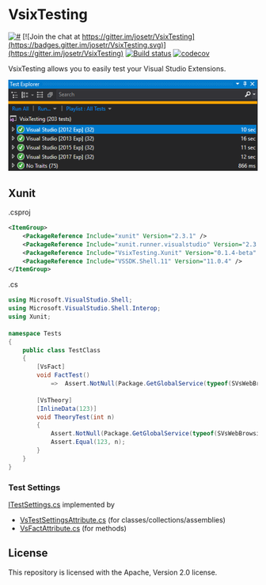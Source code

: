 # VsixTesting
[![#](https://img.shields.io/nuget/v/VsixTesting.Xunit.svg?style=flat)](http://www.nuget.org/packages/VsixTesting.Xunit/)
[![Join the chat at https://gitter.im/josetr/VsixTesting](https://badges.gitter.im/josetr/VsixTesting.svg)](https://gitter.im/josetr/VsixTesting)
[![Build status](https://ci.appveyor.com/api/projects/status/github/josetr/VsixTesting?branch=master&svg=true)](https://ci.appveyor.com/project/josetr/vsixtesting/branch/master)
[![codecov](https://codecov.io/gh/josetr/VsixTesting/branch/master/graph/badge.svg)](https://codecov.io/gh/josetr/VsixTesting)

VsixTesting allows you to easily test your Visual Studio Extensions.

![Image](VsixTesting.png)

## Xunit

.csproj
```xml
<ItemGroup>
    <PackageReference Include="xunit" Version="2.3.1" />
    <PackageReference Include="xunit.runner.visualstudio" Version="2.3.1" />
    <PackageReference Include="VsixTesting.Xunit" Version="0.1.4-beta" />
    <PackageReference Include="VSSDK.Shell.11" Version="11.0.4" />
</ItemGroup>
```

.cs
```csharp
using Microsoft.VisualStudio.Shell;
using Microsoft.VisualStudio.Shell.Interop;
using Xunit;

namespace Tests
{  
    public class TestClass
    {
        [VsFact]
        void FactTest()
            =>  Assert.NotNull(Package.GetGlobalService(typeof(SVsWebBrowsingService)));

        [VsTheory]
        [InlineData(123)]
        void TheoryTest(int n)
        {
            Assert.NotNull(Package.GetGlobalService(typeof(SVsWebBrowsingService)));
            Assert.Equal(123, n);
        }
    }
}

```

### Test Settings 

[ITestSettings.cs](src/VsixTesting/ITestSettings.cs) implemented by
 * [VsTestSettingsAttribute.cs](src/VsixTesting.Xunit/VsTestSettingsAttribute.cs) (for classes/collections/assemblies)
 * [VsFactAttribute.cs](src/VsixTesting.Xunit/VsFactAttribute.cs) (for methods)

## License

This repository is licensed with the Apache, Version 2.0 license.
